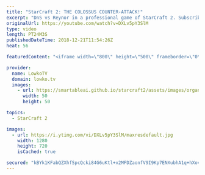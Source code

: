 ```yaml
---
title: "StarCraft 2: THE COLOSSUS COUNTER-ATTACK!"
excerpt: "DnS vs Reynor in a professional game of StarCraft 2. Subscribe for more videos: http://lowko.tv/youtube More professional StarCraft 2: https://goo.gl/kFUSLt  Colossus are slowly starting to become more and more common in the StarCraft 2 meta. Since players are far more creative with their unit compositions"
originalUrl: https://youtube.com/watch?v=DXLv5pY3SlM
type: video
length: PT24M3S
publishedDateTime: 2018-12-21T11:54:26Z
heat: 56

featuredContent: "<iframe width=\"800\" height=\"500\" frameborder=\"0\" src=\"https://www.youtube.com/embed/DXLv5pY3SlM\" allow=\"accelerometer; autoplay; encrypted-media; gyroscope; picture-in-picture\" allowfullscreen></iframe>"

provider:
  name: LowkoTV
  domain: lowko.tv
  images:
    - url: https://smartableai.github.io/starcraft2/assets/images/organizations/lowko.tv-50x50.jpg
      width: 50
      height: 50

topics:
  - StarCraft 2

images:
  - url: https://i.ytimg.com/vi/DXLv5pY3SlM/maxresdefault.jpg
    width: 1280
    height: 720
    isCached: true

secured: "kBYk1KFabQZXhfSpcQcki84G6uKtl+x2MFDZaonfV9I9Kp7ENXubhA1q+hXovrtyH8ZUctH7yFWUQrd9QcCUXo5uF5hTc7SJNHRI9ATtJUi3/FJxfE4ukTfukZVWosD42zrJIRsqJSE9fy5pM/m/9h7mBYVNQ7Xm4GSghwdidGw3557q+OhYEk7NhKm+4cGvVRx3aaMTTTQNvpfFyaN3p3O33pyQRozitpJWiMZ8hPasSdiNwc7LWa53zl2v5dt46OGI/z493UP8c1vkNKJg9FuYAjE8fNpQTbjE+Owlgu+39lkphgwG5MMXzg8NMcpRJZ0cpIqelDZ0HbWRcBHYCA3AEG1YGeJqE2ItMoj5pPfnAATzxCLawdAQlyktlyrxc8fQrCKy5kl7peo2pSMi34deUiPmj01aWrpQKdVQUQee6D5Ja1hNElaw4ExF2/C5;I3GaihwnKM9Ujl3PLevVxw=="
---
```


